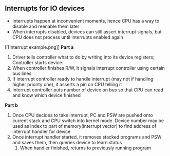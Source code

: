 

## Interrupts for IO devices
- Interrupts happen at inconvenient moments, hence CPU has a way to disable and reenable them later
- When interrupts disabled, devices can still assert interrupt signals, but CPU does not process until interrupts enabled again 

![[Interrupt example.png]]
**Part a**
1) Driver tells controller what to do by writing into its device registers; Controller starts device. 
2) When controller finishes R/W, it signals interrupt controller using certain bus lines
3) If interrupt controller ready to handle interrupt (may not if handling higher priority one), it asserts a pin on CPU telling it 
4) Interrupt controller puts number of device on bus so that CPU can read and know which device finished

**Part b**
1) Once CPU decides to take interrupt, PC and PSW are pushed onto current stack and CPU switch into kernel mode. Device number may be used as index to part of memory(interrupt vector) to find address of interrupt handler for device 
2) Once interrupt handler started, it removes stacked programs and PSW and saves them, then queries device to learn status
	1) When handler finished, returns to previously running program



